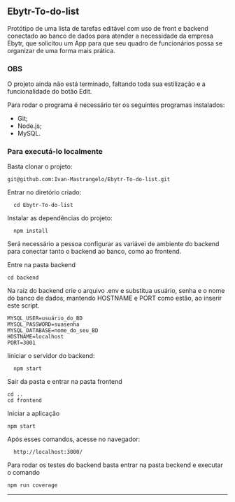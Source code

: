 ## Ebytr-To-do-list

Protótipo de uma lista de tarefas editável com uso de front e backend conectado ao banco de dados para atender a necessidade da empresa Ebytr, que solicitou um App para que seu quadro de funcionários possa se organizar de uma forma mais prática.

### OBS
O projeto ainda não está terminado, faltando toda sua estilização e a funcionalidade do botão Edit.

Para rodar o programa é necessário ter os seguintes programas instalados:
 - Git; 
 - Node.js;
 - MySQL.
 
 ### Para executá-lo localmente

Basta clonar o projeto:
```
git@github.com:Ivan-Mastrangelo/Ebytr-To-do-list.git
```
Entrar no diretório criado:
```
  cd Ebytr-To-do-list
  ```
Instalar as dependências do projeto:
```
  npm install
  ```
Será necessário a pessoa configurar as variávei de ambiente do backend para conectar tanto o backend ao banco, como ao frontend.

Entre na pasta backend
```
cd backend
```
Na raiz do backend crie o arquivo .env e substitua usuário, senha e o nome do banco de dados, mantendo HOSTNAME e PORT como estão, ao inserir este script.
```
MYSQL_USER=usuário_do_BD
MYSQL_PASSWORD=suasenha
MYSQL_DATABASE=nome_do_seu_BD
HOSTNAME=localhost
PORT=3001
```
Iiniciar o servidor do backend:
```
  npm start
  ```
Sair da pasta e entrar na pasta frontend
```
cd ..
cd frontend
```
Iniciar a aplicação
```
npm start
```
Após esses comandos, acesse no navegador:
```
  http://localhost:3000/
  ```
Para rodar os testes do backend basta entrar na pasta beckend e executar o comando
```
npm run coverage
```
---
